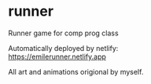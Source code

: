# runner
Runner game for comp prog class

Automatically deployed by netlify:  
https://emilerunner.netlify.app

All art and animations origional by myself.